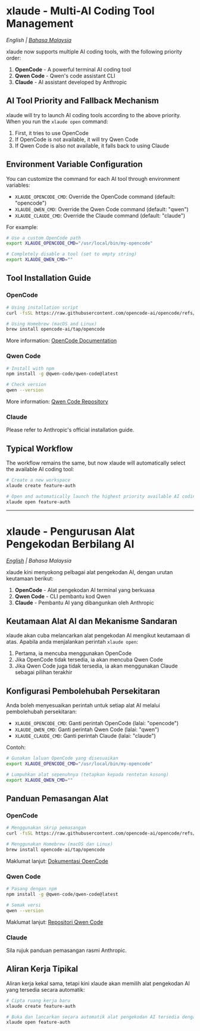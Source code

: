 # xlaude - Multi-AI Coding Tool Management

*English | [Bahasa Malaysia](#xlaude---pengurusan-alat-pengekodan-berbilang-ai)*

xlaude now supports multiple AI coding tools, with the following priority order:

1. **OpenCode** - A powerful terminal AI coding tool
2. **Qwen Code** - Qwen's code assistant CLI
3. **Claude** - AI assistant developed by Anthropic

## AI Tool Priority and Fallback Mechanism

xlaude will try to launch AI coding tools according to the above priority. When you run the `xlaude open` command:

1. First, it tries to use OpenCode
2. If OpenCode is not available, it will try Qwen Code
3. If Qwen Code is also not available, it falls back to using Claude

## Environment Variable Configuration

You can customize the command for each AI tool through environment variables:

- `XLAUDE_OPENCODE_CMD`: Override the OpenCode command (default: "opencode")
- `XLAUDE_QWEN_CMD`: Override the Qwen Code command (default: "qwen")
- `XLAUDE_CLAUDE_CMD`: Override the Claude command (default: "claude")

For example:
```bash
# Use a custom OpenCode path
export XLAUDE_OPENCODE_CMD="/usr/local/bin/my-opencode"

# Completely disable a tool (set to empty string)
export XLAUDE_QWEN_CMD=""
```

## Tool Installation Guide

### OpenCode

```bash
# Using installation script
curl -fsSL https://raw.githubusercontent.com/opencode-ai/opencode/refs/heads/main/install | bash

# Using Homebrew (macOS and Linux)
brew install opencode-ai/tap/opencode
```

More information: [OpenCode Documentation](https://opencode.ai/docs/cli/)

### Qwen Code

```bash
# Install with npm
npm install -g @qwen-code/qwen-code@latest

# Check version
qwen --version
```

More information: [Qwen Code Repository](https://github.com/QwenLM/qwen-code)

### Claude

Please refer to Anthropic's official installation guide.

## Typical Workflow

The workflow remains the same, but now xlaude will automatically select the available AI coding tool:

```bash
# Create a new workspace
xlaude create feature-auth

# Open and automatically launch the highest priority available AI coding tool
xlaude open feature-auth
```

---

# xlaude - Pengurusan Alat Pengekodan Berbilang AI

*[English](#xlaude---multi-ai-coding-tool-management) | Bahasa Malaysia*

xlaude kini menyokong pelbagai alat pengekodan AI, dengan urutan keutamaan berikut:

1. **OpenCode** - Alat pengekodan AI terminal yang berkuasa
2. **Qwen Code** - CLI pembantu kod Qwen
3. **Claude** - Pembantu AI yang dibangunkan oleh Anthropic

## Keutamaan Alat AI dan Mekanisme Sandaran

xlaude akan cuba melancarkan alat pengekodan AI mengikut keutamaan di atas. Apabila anda menjalankan perintah `xlaude open`:

1. Pertama, ia mencuba menggunakan OpenCode
2. Jika OpenCode tidak tersedia, ia akan mencuba Qwen Code
3. Jika Qwen Code juga tidak tersedia, ia akan menggunakan Claude sebagai pilihan terakhir

## Konfigurasi Pembolehubah Persekitaran

Anda boleh menyesuaikan perintah untuk setiap alat AI melalui pembolehubah persekitaran:

- `XLAUDE_OPENCODE_CMD`: Ganti perintah OpenCode (lalai: "opencode")
- `XLAUDE_QWEN_CMD`: Ganti perintah Qwen Code (lalai: "qwen")
- `XLAUDE_CLAUDE_CMD`: Ganti perintah Claude (lalai: "claude")

Contoh:
```bash
# Gunakan laluan OpenCode yang disesuaikan
export XLAUDE_OPENCODE_CMD="/usr/local/bin/my-opencode"

# Lumpuhkan alat sepenuhnya (tetapkan kepada rentetan kosong)
export XLAUDE_QWEN_CMD=""
```

## Panduan Pemasangan Alat

### OpenCode

```bash
# Menggunakan skrip pemasangan
curl -fsSL https://raw.githubusercontent.com/opencode-ai/opencode/refs/heads/main/install | bash

# Menggunakan Homebrew (macOS dan Linux)
brew install opencode-ai/tap/opencode
```

Maklumat lanjut: [Dokumentasi OpenCode](https://opencode.ai/docs/cli/)

### Qwen Code

```bash
# Pasang dengan npm
npm install -g @qwen-code/qwen-code@latest

# Semak versi
qwen --version
```

Maklumat lanjut: [Repositori Qwen Code](https://github.com/QwenLM/qwen-code)

### Claude

Sila rujuk panduan pemasangan rasmi Anthropic.

## Aliran Kerja Tipikal

Aliran kerja kekal sama, tetapi kini xlaude akan memilih alat pengekodan AI yang tersedia secara automatik:

```bash
# Cipta ruang kerja baru
xlaude create feature-auth

# Buka dan lancarkan secara automatik alat pengekodan AI tersedia dengan keutamaan tertinggi
xlaude open feature-auth
```
